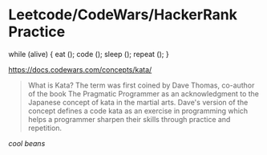# Leetcode/CodeWars/HackerRank Practice
while (alive) { eat (); code (); sleep (); repeat (); }

https://docs.codewars.com/concepts/kata/
> What is Kata?
> The term was first coined by Dave Thomas, co-author of the book The Pragmatic Programmer as an acknowledgment to the Japanese concept of kata in the martial arts. Dave's version of the concept defines a code kata as an exercise in programming which helps a programmer sharpen their skills through practice and repetition.

*cool beans*

